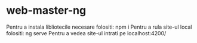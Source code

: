 # web-master-ng
Pentru a instala libliotecile necesare folositi: npm i
Pentru a rula site-ul local folositi: ng serve
Pentru a vedea site-ul intrati pe localhost:4200/
